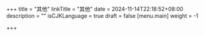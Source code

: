 +++
title = "其他"
linkTitle = "其他"
date = 2024-11-14T22:18:52+08:00
description = ""
isCJKLanguage = true
draft = false
[menu.main]
    weight = -1

+++
